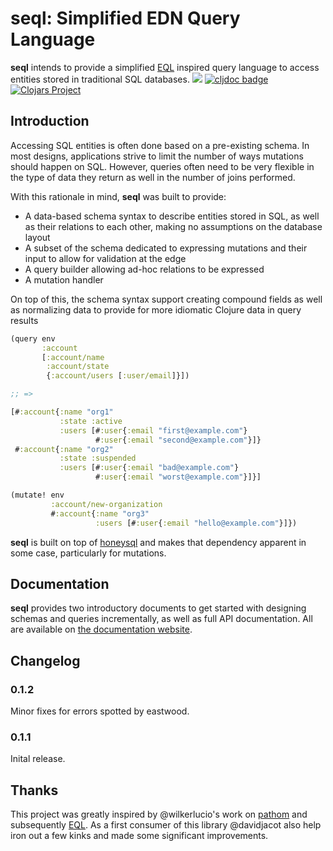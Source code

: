 seql: Simplified EDN Query Language
===================================



**seql** intends to provide a simplified
[EQL](https://edn-query-language.org/) inspired query language to
access entities stored in traditional SQL databases.
![](https://github.com/exoscale/seql/workflows/Clojure/badge.svg)
[![cljdoc badge](https://cljdoc.org/badge/exoscale/seql)](https://cljdoc.org/d/exoscale/seql/CURRENT)
[![Clojars Project](https://img.shields.io/clojars/v/exoscale/seql.svg)](https://clojars.org/exoscale/seql)

## Introduction

Accessing SQL entities is often done based on a pre-existing
schema. In most designs, applications strive to limit the number of
ways mutations should happen on SQL. However, queries often need to be
very flexible in the type of data they return as well in the number of
joins performed.

With this rationale in mind, **seql** was built to provide:

- A data-based schema syntax to describe entities stored in SQL, as
  well as their relations to each other, making no assumptions on the
  database layout
- A subset of the schema dedicated to expressing mutations and their
  input to allow for validation at the edge
- A query builder allowing ad-hoc relations to be expressed
- A mutation handler

On top of this, the schema syntax support creating compound fields as
well as normalizing data to provide for more idiomatic Clojure data in
query results

```clojure
(query env
       :account
       [:account/name
	    :account/state
		{:account/users [:user/email]}])

;; =>

[#:account{:name "org1"
           :state :active
		   :users [#:user{:email "first@example.com"}
		           #:user{:email "second@example.com"}]}
 #:account{:name "org2"
           :state :suspended
		   :users [#:user{:email "bad@example.com"}
		           #:user{:email "worst@example.com"}]}]

(mutate! env
         :account/new-organization
		 #:account{:name "org3"
		           :users [#:user{:email "hello@example.com"}]})
```

**seql** is built on top of
[honeysql](https://github.com/jkk/honeysql) and makes that dependency
apparent in some case, particularly for mutations.

## Documentation

**seql** provides two introductory documents to get started with
designing schemas and queries incrementally, as well as full API
documentation. All are available on [the documentation website](https://exoscale.github.io/seql/).

## Changelog

### 0.1.2

Minor fixes for errors spotted by eastwood.

### 0.1.1

Inital release.

## Thanks

This project was greatly inspired by @wilkerlucio's work on
[pathom](https://github.com/wilkerlucio/pathom) and subsequently
[EQL](https://github.com/edn-query-language/eql).  As a first consumer
of this library @davidjacot also help iron out a few kinks and made
some significant improvements.
